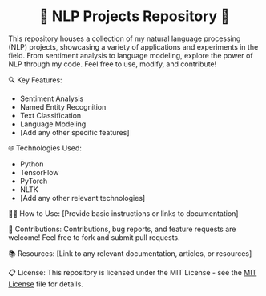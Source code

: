 <div align="center">
  
# 🚀 NLP Projects Repository 🤖

</div>

This repository houses a collection of my natural language processing (NLP) projects, showcasing a variety of applications and experiments in the field. From sentiment analysis to language modeling, explore the power of NLP through my code. Feel free to use, modify, and contribute!

🔍 Key Features:
- Sentiment Analysis
- Named Entity Recognition
- Text Classification
- Language Modeling
- [Add any other specific features]

🌐 Technologies Used:
- Python
- TensorFlow
- PyTorch
- NLTK
- [Add any other relevant technologies]

👨‍💻 How to Use:
[Provide basic instructions or links to documentation]

🤝 Contributions:
Contributions, bug reports, and feature requests are welcome! Feel free to fork and submit pull requests.

📚 Resources:
[Link to any relevant documentation, articles, or resources]

📋 License:
This repository is licensed under the MIT License - see the [MIT License](./LICENSE) file for details.
